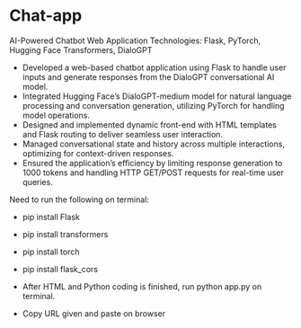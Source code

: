 # Chat-app
AI-Powered Chatbot Web Application
Technologies: Flask, PyTorch, Hugging Face Transformers, DialoGPT

- Developed a web-based chatbot application using Flask to handle user inputs and generate responses from the DialoGPT conversational AI model.
- Integrated Hugging Face’s DialoGPT-medium model for natural language processing and conversation generation, utilizing PyTorch for handling model operations.
- Designed and implemented dynamic front-end with HTML templates and Flask routing to deliver seamless user interaction.
- Managed conversational state and history across multiple interactions, optimizing for context-driven responses.
- Ensured the application’s efficiency by limiting response generation to 1000 tokens and handling HTTP GET/POST requests for real-time user queries.

Need to run the following on terminal:
- pip install Flask
- pip install transformers
- pip install torch
- pip install flask_cors

- After HTML and Python coding is finished, run python app.py on terminal.
- Copy URL given and paste on browser

